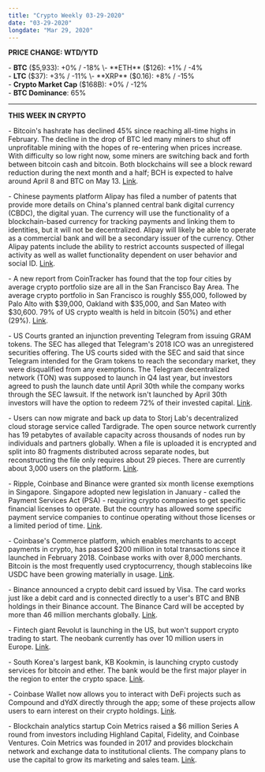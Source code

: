 ```yaml
---
title: "Crypto Weekly 03-29-2020"
date: "03-29-2020"
longdate: "Mar 29, 2020"
---
```


**PRICE CHANGE: WTD/YTD**

\- **BTC** ($5,933): +0% / -18%  
\- **ETH** ($126): +1% / -4%  
\- **LTC** ($37): +3% / -11%  
\- **XRP** ($0.16): +8% / -15%  
\- **Crypto Market Cap** ($168B): +0% / -12%  
\- **BTC Dominance**: 65%



---

**THIS WEEK IN CRYPTO**

\- Bitcoin's hashrate has declined 45% since reaching all-time highs in February. The decline in the drop of BTC led many miners to shut off unprofitable mining with the hopes of re-entering when prices increase. With difficulty so low right now, some miners are switching back and forth between bitcoin cash and bitcoin. Both blockchains will see a block reward reduction during the next month and a half; BCH is expected to halve around April 8 and BTC on May 13. [Link](https://news.bitcoin.com/bitcoin-hashrate-second-largest-difficulty-drop/).   
  
\- Chinese payments platform Alipay has filed a number of patents that provide more details on China's planned central bank digital currency (CBDC), the digital yuan. The currency will use the functionality of a blockchain-based currency for tracking payments and linking them to identities, but it will not be decentralized. Alipay will likely be able to operate as a commercial bank and will be a secondary issuer of the currency. Other Alipay patents include the ability to restrict accounts suspected of illegal activity as well as wallet functionality dependent on user behavior and social ID. [Link](https://cointelegraph.com/news/alipay-patents-reveal-more-details-about-chinas-forthcoming-cbdc).   
  
\- A new report from CoinTracker has found that the top four cities by average crypto portfolio size are all in the San Francisco Bay Area. The average crypto portfolio in San Francisco is roughly $55,000, followed by Palo Alto with $39,000, Oakland with $35,000, and San Mateo with $30,600. 79% of US crypto wealth is held in bitcoin (50%) and ether (29%). [Link](https://www.cointracker.io/blog/top-crypto-cities).   
  
\- US Courts granted an injunction preventing Telegram from issuing GRAM tokens. The SEC has alleged that Telegram's 2018 ICO was an unregistered securities offering. The US courts sided with the SEC and said that since Telegram intended for the Gram tokens to reach the secondary market, they were disqualified from any exemptions. The Telegram decentralized network (TON) was supposed to launch in Q4 last year, but investors agreed to push the launch date until April 30th while the company works through the SEC lawsuit. If the network isn't launched by April 30th investors will have the option to redeem 72% of their invested capital. [Link](https://cointelegraph.com/news/telegram-denied-court-sides-with-sec-grants-injunction-against-issuing-grams).   
  
\- Users can now migrate and back up data to Storj Lab's decentralized cloud storage service called Tardigrade. The open source network currently has 19 petabytes of available capacity across thousands of nodes run by individuals and partners globally. When a file is uploaded it is encrypted and split into 80 fragments distributed across separate nodes, but reconstructing the file only requires about 29 pieces. There are currently about 3,000 users on the platform. [Link](https://www.coindesk.com/storjs-decentralized-cloud-storage-service-tardigrade-goes-live).   
  
\- Ripple, Coinbase and Binance were granted six month license exemptions in Singapore. Singapore adopted new legislation in January - called the Payment Services Act (PSA) - requiring crypto companies to get specific financial licenses to operate. But the country has allowed some specific payment service companies to continue operating without those licenses or a limited period of time. [Link](https://cointelegraph.com/news/singapore-grants-crypto-license-exemptions-to-ripple-coinbase-and-binance).   
  
\- Coinbase's Commerce platform, which enables merchants to accept payments in crypto, has passed $200 million in total transactions since it launched in February 2018. Coinbase works with over 8,000 merchants. Bitcoin is the most frequently used cryptocurrency, though stablecoins like USDC have been growing materially in usage. [Link](https://www.coindesk.com/coinbases-retail-payments-wing-crosses-200m-in-transactions).   
  
\- Binance announced a crypto debit card issued by Visa. The card works just like a debit card and is connected directly to a user's BTC and BNB holdings in their Binance account. The Binance Card will be accepted by more than 46 million merchants globally. [Link](https://www.binance.com/en/blog/421499824684900479/Introducing-the-Binance-Card-Shop-and-Pay-With-Crypto-Anywhere-in-the-World).   
  
\- Fintech giant Revolut is launching in the US, but won't support crypto trading to start. The neobank currently has over 10 million users in Europe. [Link](https://cointelegraph.com/news/fintech-giant-revolut-launches-in-the-us-initially-without-crypto-support).   
  
\- South Korea's largest bank, KB Kookmin, is launching crypto custody services for bitcoin and ether. The bank would be the first major player in the region to enter the crypto space. [Link](https://www.theblockcrypto.com/post/60127/south-koreas-biggest-bank-is-set-to-launch-crypto-custody-service).   
  
\- Coinbase Wallet now allows you to interact with DeFi projects such as Compound and dYdX directly through the app; some of these projects allow users to earn interest on their crypto holdings. [Link](https://techcrunch.com/2020/03/25/coinbase-wallet-lets-you-earn-interest-with-deeper-defi-integration/).   
  
\- Blockchain analytics startup Coin Metrics raised a $6 million Series A round from investors including Highland Capital, Fidelity, and Coinbase Ventures. Coin Metrics was founded in 2017 and provides blockchain network and exchange data to institutional clients. The company plans to use the capital to grow its marketing and sales team. [Link](https://www.theblockcrypto.com/post/59663/blockchain-analytics-firm-coin-metrics-raises-6m-from-highland-capital-partners-fidelity-coinbase-and-others).